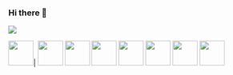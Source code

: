 ### Hi there 👋

<img src="https://github-readme-stats.vercel.app/api?username=saidbaradai&&show_icons=true&title_color=00ff00&icon_color=ff1100&text_color=00d0ff&bg_color=000000">









<!--
**saidbaradai/saidbaradai** is a ✨ _special_ ✨ repository because its `README.md` (this file) appears on your GitHub profile.

Here are some ideas to get you started:

- 🔭 I’m currently working on ...
- 🌱 I’m currently learning ...
- 👯 I’m looking to collaborate on ...
- 🤔 I’m looking for help with ...
- 💬 Ask me about ...
- 📫 How to reach me: ...
- 😄 Pronouns: ...
- ⚡ Fun fact: ...

![](https://komarev.com/ghpvc/?username=saidbaradai)
-->

<img height="50"  src="https://user-images.githubusercontent.com/25181517/121405384-444d7300-c95d-11eb-959f-913020d3bf90.png">|
<img height="50"  src="https://user-images.githubusercontent.com/25181517/117447535-f00a3a00-af3d-11eb-89bf-45aaf56dbaf1.png">
<img height="50"  src="https://user-images.githubusercontent.com/25181517/117447663-0fa16280-af3e-11eb-8677-bcf8e4f8e298.png">
<img height="50"  src="https://user-images.githubusercontent.com/25181517/121402101-c89df700-c959-11eb-8b4a-bbadf9e84b30.png">
<img height="50"  src="https://user-images.githubusercontent.com/25181517/121405947-e8371e80-c95d-11eb-9e81-432e077edd40.png">
<img height="50"  src="https://user-images.githubusercontent.com/25181517/117364277-fc4eb280-aebd-11eb-8769-a3583c6a2037.png">
<img height="50"  src="https://user-images.githubusercontent.com/25181517/117364276-fc4eb280-aebd-11eb-92ba-8a6ef74b7313.png">
<img height="50"  src="https://user-images.githubusercontent.com/25181517/121302453-01a67f00-c8fa-11eb-8c86-2ee00734c9a8.png">
